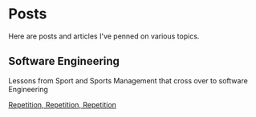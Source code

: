 # Posts
Here are posts and articles I've penned on various topics. 

## Software Engineering

Lessons from Sport and Sports Management that cross over to software Engineering

[Repetition, Repetition, Repetition](Lessons-from-Sport/Lessons-from-Sport_Repetition.md)


